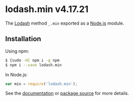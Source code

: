 # lodash.min v4.17.21

The [Lodash](https://lodash.com/) method `_.min` exported as a [Node.js](https://nodejs.org/) module.

## Installation

Using npm:
```bash
$ {sudo -H} npm i -g npm
$ npm i --save lodash.min
```

In Node.js:
```js
var min = require('lodash.min');
```

See the [documentation](https://lodash.com/docs#min) or [package source](https://github.com/lodash/lodash/blob/4.17.21-npm-packages/lodash.min) for more details.

